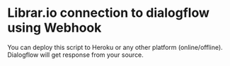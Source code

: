 # Librar.io connection to dialogflow using Webhook

You can deploy this script to Heroku or any other platform (online/offline). Dialogflow will get response from your source.
